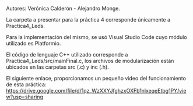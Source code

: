 Autores: Verónica Calderón - Alejandro Monge.

La carpeta a presentar para la práctica 4 corresponde únicamente a Practica4_Leds. 

Para la implementación del mismo, se usó Visual Studio Code cuyo módulo utilizado es Platformio.

El código de lenguaje C++ utilizado corresponde a Practica4_Leds/src/mainFinal.c, los archivos de modularización están ubicados en las carpetas src (.c) y inc (.h).

El siguiente enlace, proporcionamos un pequeño video del funcionamiento de esta práctica: https://drive.google.com/file/d/1qz_WzXXYJfghzxOXFb1nlxeqeEtbg1PY/view?usp=sharing
